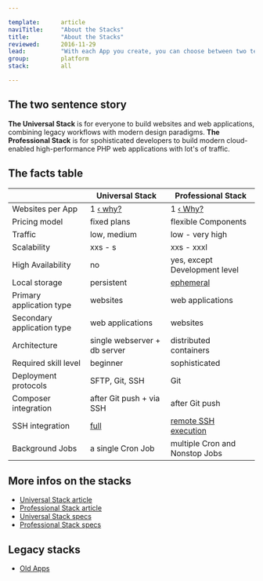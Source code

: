 ```yaml
---

template:      article
naviTitle:     "About the Stacks"
title:         "About the Stacks"
reviewed:      2016-11-29
lead:          "With each App you create, you can choose between two technology stacks. This article helps you to understand why there are two stacks and how to decide."
group:         platform
stack:         all

---
```



<!--  TODO: this is the same text as on the home page. a bit longer text here probably. write something about project descions, first app this stack, second app that stack … -->

## The two sentence story

**The Universal Stack** is for everyone to build websites and web applications, combining legacy workflows with modern design paradigms. **The Professional Stack** is for spohisticated developers to build modern cloud-enabled high-performance PHP web applications with lot's of traffic.


## The facts table

|                             | Universal Stack                         | Professional Stack                                |
| --------------------------- | --------------------------------------- | ------------------------------------------------- |
| Websites per App            | 1 [‹ why?](/app#toc-one-website-per-app)| 1 [‹ Why?](/app#toc-one-website-per-app)          |
| Pricing model               | fixed plans                             | flexible Components                               |
| Traffic                     | low, medium                             | low - very high                                   |
| Scalability                 | xxs - s                                 | xxs - xxxl                                        |
| High Availability           | no                                      | yes, except Development level                     |
| Local storage               | persistent                              | [ephemeral](#toc-ephemeral-storage)               |
| Primary application type    | websites                                | web applications                                  |
| Secondary application type  | web applications                        | websites                                          |
| Architecture                | single webserver + db server            | distributed containers                            |
| Required skill level        | beginner                                | sophisticated                                     |
| Deployment protocols        | SFTP, Git, SSH                          | Git                                               |
| Composer integration        | after Git push + via SSH                | after Git push                                    |
| SSH integration             | [full](ssh-uni)                         | [remote SSH execution](/remote-ssh-execution-pro) |
| Background Jobs             | a single Cron Job                       | multiple Cron and Nonstop Jobs                    |


## More infos on the stacks

* [Universal Stack article](/app-uni)
* [Professional Stack article](/app-pro)
* [Universal Stack specs](https://www.fortrabbit.com/specs)
* [Professional Stack specs](https://www.fortrabbit.com/specs-pro)

## Legacy stacks

* [Old Apps](/app-old)

